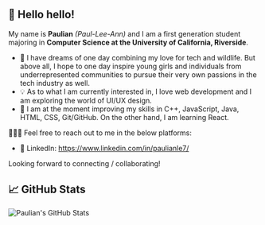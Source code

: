 ## 👋 Hello hello! 

My name is **Paulian** *(Paul-Lee-Ann)* and I am a first generation student majoring in **Computer Science at the University of California, Riverside**. 

- 💭  I have dreams of one day combining my love for tech and wildlife. But above all, I hope to one day inspire young girls and individuals from underrepresented communities to pursue their very own passions in the tech industry as well. 
- 💡  As to what I am currently interested in, I love web development and I am exploring the world of UI/UX design.
- 🌱  I am at the moment improving my skills in C++, JavaScript, Java, HTML, CSS, Git/GitHub. On the other hand, I am learning React.

👩🏻‍💻 Feel free to reach out to me in the below platforms: 
- 👥 LinkedIn: https://www.linkedin.com/in/paulianle7/

Looking forward to connecting / collaborating! 


## 📈 GitHub Stats 

![Paulian's GitHub Stats](https://github-readme-stats.vercel.app/api?username=paulian7&theme=gruvbox&show_icons=true&count_private=true)
